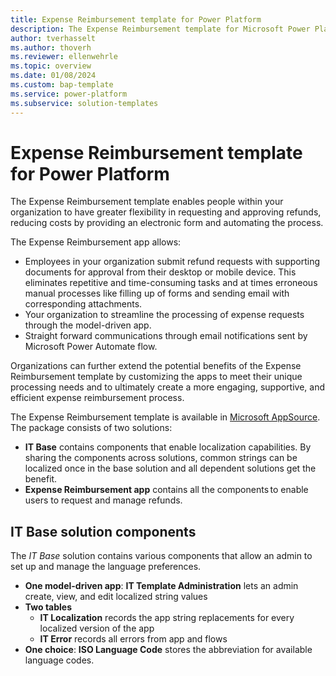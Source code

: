 ```yaml
---
title: Expense Reimbursement template for Power Platform
description: The Expense Reimbursement template for Microsoft Power Platform enables employees to submit expenses for reimbursement.
author: tverhasselt
ms.author: thoverh
ms.reviewer: ellenwehrle
ms.topic: overview
ms.date: 01/08/2024
ms.custom: bap-template
ms.service: power-platform
ms.subservice: solution-templates
---
```


# Expense Reimbursement template for Power Platform

The Expense Reimbursement template enables people within your organization to have greater flexibility in requesting and approving refunds, reducing costs by providing an electronic form and automating the process.

The Expense Reimbursement app allows:

- Employees in your organization submit refund requests with supporting documents for approval from their desktop or mobile device. This eliminates repetitive and time-consuming tasks and at times erroneous manual processes like filling up of forms and sending email with corresponding attachments.
- Your organization to streamline the processing of expense requests through the model-driven app.
- Straight forward communications through email notifications sent by Microsoft Power Automate flow.

Organizations can further extend the potential benefits of the Expense Reimbursement template by customizing the apps to meet their unique processing needs and to ultimately create a more engaging, supportive, and efficient expense reimbursement process.
  
The Expense Reimbursement template is available in [Microsoft AppSource](<https://aka.ms/AccessRefundRequestTemplate>). The package consists of two solutions:

- **IT Base** contains components that enable localization capabilities. By sharing the components across solutions, common strings can be localized once in the base solution and all dependent solutions get the benefit.
- **Expense Reimbursement app** contains all the components to enable users to request and manage refunds.

## IT Base solution components

The *IT Base* solution contains various components that allow an admin to set up and manage the language preferences.

- **One model-driven app**: **IT Template Administration** lets an admin create, view, and edit localized string values
- **Two tables**
  - **IT Localization** records the app string replacements for every localized version of the app
  - **IT Error** records all errors from app and flows
- **One choice**: **ISO Language Code** stores the abbreviation for available language codes.
